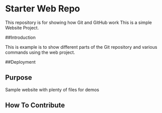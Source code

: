 # Starter Web Repo

This repository is for showing how Git and GitHub work
This is a simple Website Project.

##Introduction

This is example is to show different parts of the Git repository and various commands using the web project.


##Deployment


## Purpose

Sample website with plenty of files for demos

## How To Contribute
